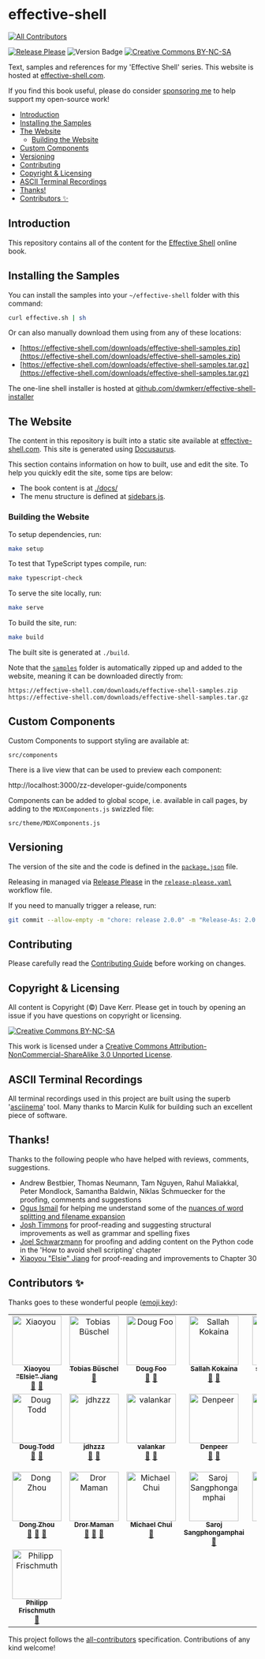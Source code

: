 # effective-shell 

<!-- ALL-CONTRIBUTORS-BADGE:START - Do not remove or modify this section -->
[![All Contributors](https://img.shields.io/badge/all_contributors-22-orange.svg?style=flat-square)](#contributors-)
<!-- ALL-CONTRIBUTORS-BADGE:END -->

[![Release Please](https://github.com/dwmkerr/effective-shell/actions/workflows/release-please.yaml/badge.svg)](https://github.com/dwmkerr/effective-shell/actions/workflows/release-please.yaml) ![Version Badge](https://img.shields.io/github/v/tag/dwmkerr/effective-shell?label=version) [![Creative Commons BY-NC-SA](https://i.creativecommons.org/l/by-nc-sa/3.0/80x15.png)](http://creativecommons.org/licenses/by-nc-sa/3.0/)

Text, samples and references for my 'Effective Shell' series. This website is hosted at [effective-shell.com](https://effective-shell.com).

If you find this book useful, please do consider [sponsoring me](https://github.com/sponsors/dwmkerr) to help support my open-source work!

<!-- vim-markdown-toc GFM -->

* [Introduction](#introduction)
* [Installing the Samples](#installing-the-samples)
* [The Website](#the-website)
    * [Building the Website](#building-the-website)
* [Custom Components](#custom-components)
* [Versioning](#versioning)
* [Contributing](#contributing)
* [Copyright & Licensing](#copyright--licensing)
* [ASCII Terminal Recordings](#ascii-terminal-recordings)
* [Thanks!](#thanks)
* [Contributors ✨](#contributors-)

<!-- vim-markdown-toc -->

## Introduction

This repository contains all of the content for the [Effective Shell](https://effective-shell.com/) online book.

## Installing the Samples

You can install the samples into your `~/effective-shell` folder with this command:

```sh
curl effective.sh | sh
```

Or can also manually download them using from any of these locations:

- [https://effective-shell.com/downloads/effective-shell-samples.zip](https://effective-shell.com/downloads/effective-shell-samples.zip)
- [https://effective-shell.com/downloads/effective-shell-samples.tar.gz](https://effective-shell.com/downloads/effective-shell-samples.tar.gz)

The one-line shell installer is hosted at [github.com/dwmkerr/effective-shell-installer](https://github.com/dwmkerr/effective-shell-installer)

## The Website

The content in this repository is built into a static site available at [effective-shell.com](https://effective-shell.com). This site is generated using [Docusaurus](https://docusaurus.io).

This section contains information on how to built, use and edit the site. To help you quickly edit the site, some tips are below:

- The book content is at [./docs/](./docs/)
- The menu structure is defined at [sidebars.js](sidebars.js).

### Building the Website

To setup dependencies, run:

```bash
make setup
```

To test that TypeScript types compile, run:

```bash
make typescript-check
```

To serve the site locally, run:

```bash
make serve
```

To build the site, run:

```bash
make build
```

The built site is generated at `./build`.

Note that the [`samples`](./samples) folder is automatically zipped up and added to the website, meaning it can be downloaded directly from:

```
https://effective-shell.com/downloads/effective-shell-samples.zip
https://effective-shell.com/downloads/effective-shell-samples.tar.gz
```

## Custom Components

Custom Components to support styling are available at:

```
src/components
```

There is a live view that can be used to preview each component:

http://localhost:3000/zz-developer-guide/components

Components can be added to global scope, i.e. available in call pages, by adding to the `MDXComponents.js` swizzled file:

```
src/theme/MDXComponents.js
```

## Versioning

The version of the site and the code is defined in the [`package.json`](./package.json) file.

Releasing in managed via [Release Please](https://github.com/googleapis/release-please) in the [`release-please.yaml`](./.github/workflows/release-please.yaml) workflow file.

If you need to manually trigger a release, run:

```bash
git commit --allow-empty -m "chore: release 2.0.0" -m "Release-As: 2.0.0"
```

## Contributing

Please carefully read the [Contributing Guide](./.github/contributing.md) before working on changes.

## Copyright & Licensing

All content is Copyright (©) Dave Kerr. Please get in touch by opening an issue if you have questions on copyright or licensing.

[![Creative Commons BY-NC-SA](https://i.creativecommons.org/l/by-nc-sa/3.0/88x31.png)](http://creativecommons.org/licenses/by-nc-sa/3.0/)

This work is licensed under a [Creative Commons Attribution-NonCommercial-ShareAlike 3.0 Unported License](http://creativecommons.org/licenses/by-nc-sa/3.0/).

## ASCII Terminal Recordings

All terminal recordings used in this project are built using the superb '[asciinema](https://asciinema.org/)' tool. Many thanks to Marcin Kulik for building such an excellent piece of software.

## Thanks!

Thanks to the following people who have helped with reviews, comments, suggestions.

- Andrew Bestbier, Thomas Neumann, Tam Nguyen, Rahul Maliakkal, Peter Mondlock, Samantha Baldwin, Niklas Schmuecker for the proofing, comments and suggestions
- [Ogus Ismail](https://stackoverflow.com/users/10248678/oguz-ismail) for helping me understand some of the [nuances of word splitting and filename expansion](https://stackoverflow.com/questions/67648392/how-can-i-confirm-whether-whitespace-or-special-characters-are-escaped-in-a-wild)
- [Josh Timmons](https://github.com/josh-59) for proof-reading and suggesting structural improvements as well as grammar and spelling fixes
- [Joel Schwarzmann](https://github.com/datajoely) for proofing and adding content on the Python code in the 'How to avoid shell scripting' chapter
- [Xiaoyou "Elsie" Jiang](https://github.com/xiaoyou-elsie-jiang) for proof-reading and improvements to Chapter 30

## Contributors ✨

Thanks goes to these wonderful people ([emoji key](https://allcontributors.org/docs/en/emoji-key)):

<!-- ALL-CONTRIBUTORS-LIST:START - Do not remove or modify this section -->
<!-- prettier-ignore-start -->
<!-- markdownlint-disable -->
<table>
  <tbody>
    <tr>
      <td align="center" valign="top" width="14.28%"><a href="https://github.com/xiaoyou-elsie-jiang"><img src="https://avatars.githubusercontent.com/u/101381124?v=4?s=100" width="100px;" alt="Xiaoyou "Elsie" Jiang"/><br /><sub><b>Xiaoyou "Elsie" Jiang</b></sub></a><br /><a href="https://github.com/dwmkerr/effective-shell/commits?author=xiaoyou-elsie-jiang" title="Documentation">📖</a> <a href="https://github.com/dwmkerr/effective-shell/pulls?q=is%3Apr+reviewed-by%3Axiaoyou-elsie-jiang" title="Reviewed Pull Requests">👀</a></td>
      <td align="center" valign="top" width="14.28%"><a href="http://linkedin.com/in/tbueschel"><img src="https://avatars.githubusercontent.com/u/13087421?v=4?s=100" width="100px;" alt="Tobias Büschel"/><br /><sub><b>Tobias Büschel</b></sub></a><br /><a href="https://github.com/dwmkerr/effective-shell/pulls?q=is%3Apr+reviewed-by%3Atobiasbueschel" title="Reviewed Pull Requests">👀</a></td>
      <td align="center" valign="top" width="14.28%"><a href="http://foostack.ai"><img src="https://avatars.githubusercontent.com/u/15166953?v=4?s=100" width="100px;" alt="Doug Foo"/><br /><sub><b>Doug Foo</b></sub></a><br /><a href="https://github.com/dwmkerr/effective-shell/commits?author=dougfoo" title="Documentation">📖</a> <a href="https://github.com/dwmkerr/effective-shell/pulls?q=is%3Apr+reviewed-by%3Adougfoo" title="Reviewed Pull Requests">👀</a></td>
      <td align="center" valign="top" width="14.28%"><a href="https://github.com/skokaina"><img src="https://avatars.githubusercontent.com/u/2756985?v=4?s=100" width="100px;" alt="Sallah Kokaina"/><br /><sub><b>Sallah Kokaina</b></sub></a><br /><a href="https://github.com/dwmkerr/effective-shell/commits?author=skokaina" title="Documentation">📖</a> <a href="https://github.com/dwmkerr/effective-shell/pulls?q=is%3Apr+reviewed-by%3Askokaina" title="Reviewed Pull Requests">👀</a></td>
      <td align="center" valign="top" width="14.28%"><a href="http://www.fetch-template.com"><img src="https://avatars.githubusercontent.com/u/26925206?v=4?s=100" width="100px;" alt="samhinton88"/><br /><sub><b>samhinton88</b></sub></a><br /><a href="https://github.com/dwmkerr/effective-shell/commits?author=samhinton88" title="Documentation">📖</a> <a href="https://github.com/dwmkerr/effective-shell/pulls?q=is%3Apr+reviewed-by%3Asamhinton88" title="Reviewed Pull Requests">👀</a></td>
      <td align="center" valign="top" width="14.28%"><a href="https://www.alexvinall.com"><img src="https://avatars.githubusercontent.com/u/5629393?v=4?s=100" width="100px;" alt="Alex Vinall"/><br /><sub><b>Alex Vinall</b></sub></a><br /><a href="https://github.com/dwmkerr/effective-shell/commits?author=alexvinall" title="Documentation">📖</a> <a href="https://github.com/dwmkerr/effective-shell/pulls?q=is%3Apr+reviewed-by%3Aalexvinall" title="Reviewed Pull Requests">👀</a></td>
      <td align="center" valign="top" width="14.28%"><a href="https://github.com/JosephFKnight"><img src="https://avatars.githubusercontent.com/u/45918817?v=4?s=100" width="100px;" alt="Joseph Knight"/><br /><sub><b>Joseph Knight</b></sub></a><br /><a href="https://github.com/dwmkerr/effective-shell/commits?author=JosephFKnight" title="Documentation">📖</a> <a href="https://github.com/dwmkerr/effective-shell/pulls?q=is%3Apr+reviewed-by%3AJosephFKnight" title="Reviewed Pull Requests">👀</a></td>
    </tr>
    <tr>
      <td align="center" valign="top" width="14.28%"><a href="http://bit.ly/doug-todd"><img src="https://avatars.githubusercontent.com/u/53582591?v=4?s=100" width="100px;" alt="Doug Todd"/><br /><sub><b>Doug Todd</b></sub></a><br /><a href="https://github.com/dwmkerr/effective-shell/commits?author=Zambrella" title="Documentation">📖</a> <a href="https://github.com/dwmkerr/effective-shell/pulls?q=is%3Apr+reviewed-by%3AZambrella" title="Reviewed Pull Requests">👀</a></td>
      <td align="center" valign="top" width="14.28%"><a href="https://github.com/jdhzzz"><img src="https://avatars.githubusercontent.com/u/1476690?v=4?s=100" width="100px;" alt="jdhzzz"/><br /><sub><b>jdhzzz</b></sub></a><br /><a href="https://github.com/dwmkerr/effective-shell/commits?author=jdhzzz" title="Documentation">📖</a> <a href="https://github.com/dwmkerr/effective-shell/pulls?q=is%3Apr+reviewed-by%3Ajdhzzz" title="Reviewed Pull Requests">👀</a></td>
      <td align="center" valign="top" width="14.28%"><a href="https://github.com/valankar"><img src="https://avatars.githubusercontent.com/u/31250800?v=4?s=100" width="100px;" alt="valankar"/><br /><sub><b>valankar</b></sub></a><br /><a href="https://github.com/dwmkerr/effective-shell/commits?author=valankar" title="Documentation">📖</a> <a href="https://github.com/dwmkerr/effective-shell/pulls?q=is%3Apr+reviewed-by%3Avalankar" title="Reviewed Pull Requests">👀</a></td>
      <td align="center" valign="top" width="14.28%"><a href="https://github.com/Denpeer"><img src="https://avatars.githubusercontent.com/u/5969147?v=4?s=100" width="100px;" alt="Denpeer"/><br /><sub><b>Denpeer</b></sub></a><br /><a href="https://github.com/dwmkerr/effective-shell/pulls?q=is%3Apr+reviewed-by%3ADenpeer" title="Reviewed Pull Requests">👀</a> <a href="https://github.com/dwmkerr/effective-shell/commits?author=Denpeer" title="Documentation">📖</a></td>
      <td align="center" valign="top" width="14.28%"><a href="https://github.com/mbogatzki"><img src="https://avatars.githubusercontent.com/u/39946827?v=4?s=100" width="100px;" alt="Marek Bogatzki"/><br /><sub><b>Marek Bogatzki</b></sub></a><br /><a href="https://github.com/dwmkerr/effective-shell/commits?author=mbogatzki" title="Documentation">📖</a> <a href="https://github.com/dwmkerr/effective-shell/pulls?q=is%3Apr+reviewed-by%3Ambogatzki" title="Reviewed Pull Requests">👀</a></td>
      <td align="center" valign="top" width="14.28%"><a href="https://github.com/MichaelWarnecke"><img src="https://avatars.githubusercontent.com/u/7615963?v=4?s=100" width="100px;" alt="MWarnecke"/><br /><sub><b>MWarnecke</b></sub></a><br /><a href="https://github.com/dwmkerr/effective-shell/commits?author=MichaelWarnecke" title="Documentation">📖</a> <a href="https://github.com/dwmkerr/effective-shell/pulls?q=is%3Apr+reviewed-by%3AMichaelWarnecke" title="Reviewed Pull Requests">👀</a> <a href="https://github.com/dwmkerr/effective-shell/issues?q=author%3AMichaelWarnecke" title="Bug reports">🐛</a></td>
      <td align="center" valign="top" width="14.28%"><a href="https://taxodium.ink/"><img src="https://avatars.githubusercontent.com/u/30440218?v=4?s=100" width="100px;" alt="Spike"/><br /><sub><b>Spike</b></sub></a><br /><a href="https://github.com/dwmkerr/effective-shell/pulls?q=is%3Apr+reviewed-by%3ASpike-Leung" title="Reviewed Pull Requests">👀</a> <a href="https://github.com/dwmkerr/effective-shell/issues?q=author%3ASpike-Leung" title="Bug reports">🐛</a></td>
    </tr>
    <tr>
      <td align="center" valign="top" width="14.28%"><a href="https://nosarthur.github.io/"><img src="https://avatars.githubusercontent.com/u/1400272?v=4?s=100" width="100px;" alt="Dong Zhou"/><br /><sub><b>Dong Zhou</b></sub></a><br /><a href="https://github.com/dwmkerr/effective-shell/pulls?q=is%3Apr+reviewed-by%3Anosarthur" title="Reviewed Pull Requests">👀</a> <a href="https://github.com/dwmkerr/effective-shell/issues?q=author%3Anosarthur" title="Bug reports">🐛</a> <a href="https://github.com/dwmkerr/effective-shell/commits?author=nosarthur" title="Documentation">📖</a></td>
      <td align="center" valign="top" width="14.28%"><a href="https://github.com/drormaman"><img src="https://avatars.githubusercontent.com/u/7041612?v=4?s=100" width="100px;" alt="Dror Maman"/><br /><sub><b>Dror Maman</b></sub></a><br /><a href="https://github.com/dwmkerr/effective-shell/issues?q=author%3Adrormaman" title="Bug reports">🐛</a> <a href="https://github.com/dwmkerr/effective-shell/commits?author=drormaman" title="Documentation">📖</a> <a href="https://github.com/dwmkerr/effective-shell/pulls?q=is%3Apr+reviewed-by%3Adrormaman" title="Reviewed Pull Requests">👀</a></td>
      <td align="center" valign="top" width="14.28%"><a href="https://github.com/saraid"><img src="https://avatars.githubusercontent.com/u/40923?v=4?s=100" width="100px;" alt="Michael Chui"/><br /><sub><b>Michael Chui</b></sub></a><br /><a href="https://github.com/dwmkerr/effective-shell/pulls?q=is%3Apr+reviewed-by%3Asaraid" title="Reviewed Pull Requests">👀</a></td>
      <td align="center" valign="top" width="14.28%"><a href="https://github.com/nimid"><img src="https://avatars.githubusercontent.com/u/4145121?v=4?s=100" width="100px;" alt="Saroj Sangphongamphai"/><br /><sub><b>Saroj Sangphongamphai</b></sub></a><br /><a href="https://github.com/dwmkerr/effective-shell/pulls?q=is%3Apr+reviewed-by%3Animid" title="Reviewed Pull Requests">👀</a></td>
      <td align="center" valign="top" width="14.28%"><a href="https://github.com/linjielig"><img src="https://avatars.githubusercontent.com/u/11633940?v=4?s=100" width="100px;" alt="Lee Li"/><br /><sub><b>Lee Li</b></sub></a><br /><a href="https://github.com/dwmkerr/effective-shell/pulls?q=is%3Apr+reviewed-by%3Alinjielig" title="Reviewed Pull Requests">👀</a> <a href="https://github.com/dwmkerr/effective-shell/issues?q=author%3Alinjielig" title="Bug reports">🐛</a> <a href="https://github.com/dwmkerr/effective-shell/commits?author=linjielig" title="Documentation">📖</a></td>
      <td align="center" valign="top" width="14.28%"><a href="https://github.com/leeli0"><img src="https://avatars.githubusercontent.com/u/11633940?v=4?s=100" width="100px;" alt="Lee Li"/><br /><sub><b>Lee Li</b></sub></a><br /><a href="https://github.com/dwmkerr/effective-shell/issues?q=author%3Aleeli0" title="Bug reports">🐛</a></td>
      <td align="center" valign="top" width="14.28%"><a href="https://stratus3d.com"><img src="https://avatars.githubusercontent.com/u/1520926?v=4?s=100" width="100px;" alt="Trevor Brown"/><br /><sub><b>Trevor Brown</b></sub></a><br /><a href="https://github.com/dwmkerr/effective-shell/issues?q=author%3AStratus3D" title="Bug reports">🐛</a> <a href="https://github.com/dwmkerr/effective-shell/pulls?q=is%3Apr+reviewed-by%3AStratus3D" title="Reviewed Pull Requests">👀</a></td>
    </tr>
    <tr>
      <td align="center" valign="top" width="14.28%"><a href="https://twitter.com/pfrischmuth"><img src="https://avatars.githubusercontent.com/u/351542?v=4?s=100" width="100px;" alt="Philipp Frischmuth"/><br /><sub><b>Philipp Frischmuth</b></sub></a><br /><a href="https://github.com/dwmkerr/effective-shell/pulls?q=is%3Apr+reviewed-by%3Apfrischmuth" title="Reviewed Pull Requests">👀</a></td>
    </tr>
  </tbody>
</table>

<!-- markdownlint-restore -->
<!-- prettier-ignore-end -->

<!-- ALL-CONTRIBUTORS-LIST:END -->

This project follows the [all-contributors](https://github.com/all-contributors/all-contributors) specification. Contributions of any kind welcome!
